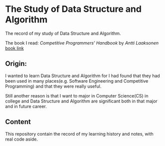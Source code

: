 # The Study of Data Structure and Algorithm

The record of my study of Data Structure and Algorithm.

The book I read:  *Competitive Programmers' Handbook* by *Antti Laaksonen*
[book link](https://cses.fi/book/book.pdf)

## Origin: 

I wanted to learn Data Structure and Algorithm for I had found that they had been used in many places(e.g. Software Engineering and Competitive Programming) and that they were really useful.

Still another reason is that I want to major in Computer Science(CS) in college and Data Structure and Algorithm are significant both in that major and in future career.

## Content

This repository contain the record of my learning history and notes, with real code aside.


